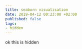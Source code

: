 ```yaml
---
title: seaborn visualisation
date: 2019-04-12 00:23:00 +02:00
published: false
tags:
- hidden
---
```


ok this is hidden
